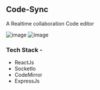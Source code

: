 ## Code-Sync
<p>A Realtime collaboration Code editor</p>

![image](https://user-images.githubusercontent.com/78805153/194740808-026f8a6d-3ed9-48ed-b41b-211f0115ce60.png)
![image](https://user-images.githubusercontent.com/78805153/227757217-46f671db-75cf-4e3e-82a7-376cb1c847ee.png)

### Tech Stack - 
- ReactJs
- SocketIo
- CodeMirror
- ExpressJs
